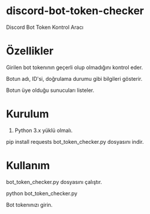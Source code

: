 # discord-bot-token-checker
Discord Bot Token Kontrol Aracı


# Özellikler

Girilen bot tokenının geçerli olup olmadığını kontrol eder.

 Botun adı, ID'si, doğrulama durumu gibi bilgileri gösterir.

Botun üye olduğu sunucuları listeler.


# Kurulum

1. Python 3.x yüklü olmalı.

pip install requests
 bot_token_checker.py dosyasını indir.

# Kullanım
bot_token_checker.py dosyasını çalıştır.

python bot_token_checker.py

 Bot tokenınızı girin. 




